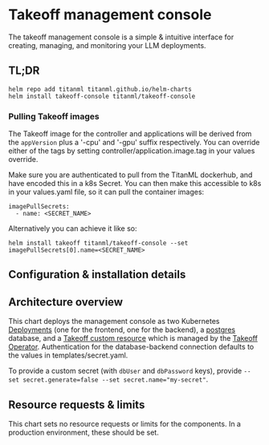 # Takeoff management console

The takeoff management console is a simple & intuitive interface for creating, managing, and monitoring your LLM deployments. 

## TL;DR

```
helm repo add titanml titanml.github.io/helm-charts
helm install takeoff-console titanml/takeoff-console
```

### Pulling Takeoff images

The Takeoff image for the controller and applications will be derived from the `appVersion` plus a '-cpu' and '-gpu' suffix respectively. You can override either of the tags by setting controller/application.image.tag in your values override.

Make sure you are authenticated to pull from the TitanML dockerhub, and have encoded this in a k8s Secret. You can then make this accessible to k8s in your values.yaml file, so it can pull the container images:

```
imagePullSecrets:
  - name: <SECRET_NAME>
```

Alternatively you can achieve it like so:

```
helm install takeoff titanml/takeoff-console --set imagePullSecrets[0].name=<SECRET_NAME>
```

## Configuration & installation details

## Architecture overview

This chart deploys the management console as two Kubernetes [Deployments](https://kubernetes.io/docs/concepts/workloads/controllers/deployment/) (one for the frontend, one for the backend), a [postgres](https://www.postgresql.org/) database, and a [Takeoff custom resource](https://github.com/titanml/helm-charts/charts/takeoff) which is managed by the [Takeoff Operator](https://github.com/titanml/helm-charts/charts/takeoff).
Authentication for the database-backend connection defaults to the values in templates/secret.yaml. 

To provide a custom secret (with `dbUser` and `dbPassword` keys), provide `--set secret.generate=false --set secret.name="my-secret"`.

## Resource requests & limits

This chart sets no resource requests or limits for the components. 
In a production environment, these should be set.
